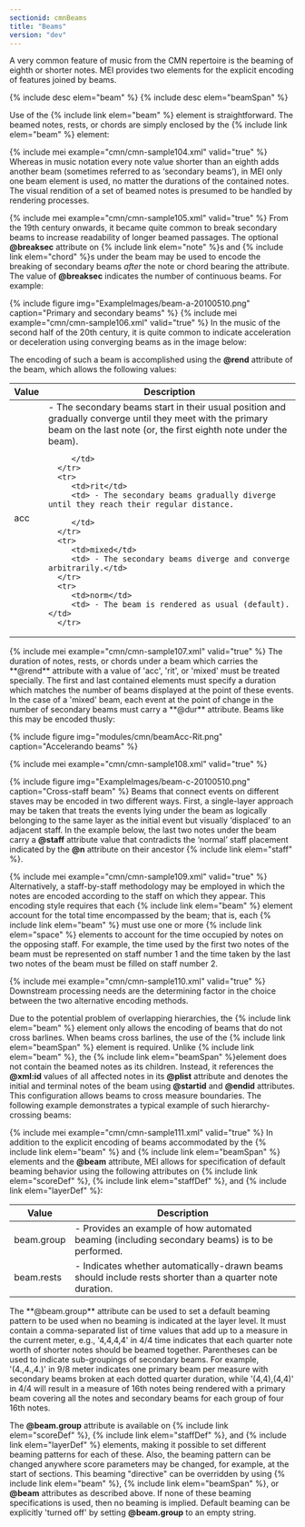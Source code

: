 ```yaml
---
sectionid: cmnBeams
title: "Beams"
version: "dev"
---
```


A very common feature of music from the CMN repertoire is the beaming of eighth or
shorter
notes. MEI provides two elements for the explicit encoding of features joined by beams.



{% include desc elem="beam" %}
{% include desc elem="beamSpan" %}




Use of the {% include link elem="beam" %} element is straightforward. The beamed notes, rests,
or chords are simply enclosed by the {% include link elem="beam" %} element:

{% include mei example="cmn/cmn-sample104.xml" valid="true" %}
Whereas in music notation every note value shorter than an eighth adds another beam
(sometimes referred to as ‘secondary beams’), in MEI only one beam
element is used, no matter the durations of the contained notes. The visual rendition
of a
set of beamed notes is presumed to be handled by rendering processes.

{% include mei example="cmn/cmn-sample105.xml" valid="true" %}
From the 19th century onwards, it became quite common to break secondary beams to
increase
readability of longer beamed passages. The optional **@breaksec** attribute on {% include link elem="note" %}s and {% include link elem="chord" %}s under the beam may be used to
encode the breaking of secondary beams *after* the note or chord bearing the
attribute. The value of **@breaksec** indicates the number of continuous beams. For
example:


{% include figure img="ExampleImages/beam-a-20100510.png" caption="Primary and secondary beams" %}
{% include mei example="cmn/cmn-sample106.xml" valid="true" %}
In the music of the second half of the 20th century, it is quite common to indicate
acceleration or deceleration using converging beams as in the image below:

The encoding of such a beam is accomplished using the **@rend** attribute of the
beam, which allows the following values:

<table class="table table-striped">
   <thead>
      <tr>
         <th>Value</th>
         <th>Description</th>
      </tr>
   </thead>
   <tbody>
      <tr>
         <td>acc</td>
         <td> - The secondary beams start in their usual position and gradually converge until
            they
            meet with the primary beam on the last note (or, the first eighth note under the beam).
            
         </td>
      </tr>
      <tr>
         <td>rit</td>
         <td> - The secondary beams gradually diverge until they reach their regular distance.
            
         </td>
      </tr>
      <tr>
         <td>mixed</td>
         <td> - The secondary beams diverge and converge arbitrarily.</td>
      </tr>
      <tr>
         <td>norm</td>
         <td> - The beam is rendered as usual (default). </td>
      </tr>
   </tbody>
</table>{% include mei example="cmn/cmn-sample107.xml" valid="true" %}
The duration of notes, rests, or chords under a beam which carries the **@rend**
attribute with a value of 'acc', 'rit', or 'mixed' must be treated specially. The
first and
last contained elements must specify a duration which matches the number of beams
displayed
at the point of these events. In the case of a 'mixed' beam, each event at the point
of
change in the number of secondary beams must carry a **@dur** attribute. Beams like
this may be encoded thusly:


{% include figure img="modules/cmn/beamAcc-Rit.png" caption="Accelerando beams" %}

{% include mei example="cmn/cmn-sample108.xml" valid="true" %}




{% include figure img="ExampleImages/beam-c-20100510.png" caption="Cross-staff beam" %}
Beams that connect events on different staves may be encoded in two different ways.
First,
a single-layer approach may be taken that treats the events lying under the beam as
logically belonging to the same layer as the initial event but visually
‘displaced’ to an adjacent staff. In the example below, the last two
notes under the beam carry a **@staff** attribute value that contradicts the
‘normal’ staff placement indicated by the **@n** attribute on
their ancestor {% include link elem="staff" %}.

{% include mei example="cmn/cmn-sample109.xml" valid="true" %}
Alternatively, a staff-by-staff methodology may be employed in which the notes are
encoded
according to the staff on which they appear. This encoding style requires that each
{% include link elem="beam" %} element account for the total time encompassed by the beam; that
is, each {% include link elem="beam" %} must use one or more {% include link elem="space" %}
elements to account for the time occupied by notes on the opposing staff. For example,
the
time used by the first two notes of the beam must be represented on staff number 1
and the
time taken by the last two notes of the beam must be filled on staff number 2.

{% include mei example="cmn/cmn-sample110.xml" valid="true" %}
Downstream processing needs are the determining factor in the choice between the two
alternative encoding methods.

Due to the potential problem of overlapping hierarchies, the {% include link elem="beam" %}
element only allows the encoding of beams that do not cross barlines. When beams cross
barlines, the use of the {% include link elem="beamSpan" %} element is required. Unlike {% include link elem="beam" %}, the {% include link elem="beamSpan" %}element does not contain the
beamed notes as its children. Instead, it references the **@xml:id** values of all
affected notes in its **@plist** attribute and denotes the initial and terminal notes
of the beam using **@startid** and **@endid** attributes. This configuration
allows beams to cross measure boundaries. The following example demonstrates a typical
example of such hierarchy-crossing beams:

{% include mei example="cmn/cmn-sample111.xml" valid="true" %}
In addition to the explicit encoding of beams accommodated by the {% include link elem="beam" %} and {% include link elem="beamSpan" %} elements and the **@beam** attribute,
MEI allows for specification of default beaming behavior using the following attributes
on
{% include link elem="scoreDef" %}, {% include link elem="staffDef" %}, and {% include link elem="layerDef" %}:


<table class="table table-striped">
   <thead>
      <tr>
         <th>Value</th>
         <th>Description</th>
      </tr>
   </thead>
   <tbody>
      <tr>
         <td><span class="att">beam.group</span></td>
         <td> - Provides an example of how automated beaming (including secondary beams) is to
            be
            performed.
         </td>
      </tr>
      <tr>
         <td><span class="att">beam.rests</span></td>
         <td> - Indicates whether automatically-drawn beams should include rests shorter than a
            quarter note duration.
         </td>
      </tr>
   </tbody>
</table>The **@beam.group** attribute can be used to set a default beaming pattern to be used
when no beaming is indicated at the layer level. It must contain a comma-separated
list of
time values that add up to a measure in the current meter, e.g., '4,4,4,4' in 4/4
time
indicates that each quarter note worth of shorter notes should be beamed together.
Parentheses can be used to indicate sub-groupings of secondary beams. For example,
'(4.,4.,4.)' in 9/8 meter indicates one primary beam per measure with secondary beams
broken
at each dotted quarter duration, while '(4,4),(4,4)' in 4/4 will result in a measure
of 16th
notes being rendered with a primary beam covering all the notes and secondary beams
for each
group of four 16th notes.

The **@beam.group** attribute is available on {% include link elem="scoreDef" %}, {% include link elem="staffDef" %}, and {% include link elem="layerDef" %} elements, making it
possible to set different beaming patterns for each of these. Also, the beaming pattern
can
be changed anywhere score parameters may be changed, for example, at the start of
sections.
This beaming "directive" can be overridden by using {% include link elem="beam" %}, {% include link elem="beamSpan" %}, or **@beam** attributes as described above. If none of
these beaming specifications is used, then no beaming is implied. Default beaming
can be
explicitly 'turned off' by setting **@beam.group** to an empty string.

